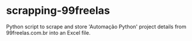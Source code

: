 # scrapping-99freelas
Python script to scrape and store 'Automação Python' project details from 99freelas.com.br into an Excel file.
